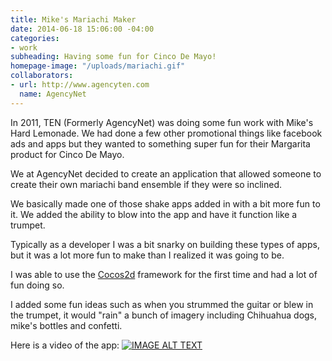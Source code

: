```yaml
---
title: Mike's Mariachi Maker
date: 2014-06-18 15:06:00 -04:00
categories:
- work
subheading: Having some fun for Cinco De Mayo!
homepage-image: "/uploads/mariachi.gif"
collaborators:
- url: http://www.agencyten.com
  name: AgencyNet
---
```


In 2011, TEN (Formerly AgencyNet) was doing some fun work with Mike's Hard Lemonade. We had done a few other promotional things like facebook ads and apps but they wanted to something super fun for their Margarita product for Cinco De Mayo.

We at AgencyNet decided to create an application that allowed someone to create their own mariachi band ensemble if they were so inclined.

We basically made one of those shake apps added in with a bit more fun to it. We added the ability to blow into the app and have it function like a trumpet.

Typically as a developer I was a bit snarky on building these types of apps, but it was a lot more fun to make than I realized it was going to be. 

I was able to use the [Cocos2d](http://www.cocos2d-x.org/) framework for the first time and had a lot of fun doing so. 

I added some fun ideas such as when you strummed the guitar or blew in the trumpet, it would "rain" a bunch of imagery including Chihuahua dogs, mike's bottles and confetti.

Here is a video of the app:
[![IMAGE ALT TEXT](http://img.youtube.com/vi/38KEFWHPHhg/0.jpg)](http://www.youtube.com/watch?v=38KEFWHPHhg "Video Title")
